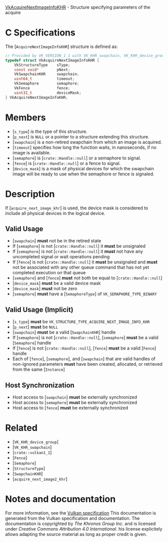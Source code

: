[VkAcquireNextImageInfoKHR](https://www.khronos.org/registry/vulkan/specs/1.3-extensions/man/html/VkAcquireNextImageInfoKHR.html) - Structure specifying parameters of the acquire

# C Specifications
The [`AcquireNextImageInfoKHR`] structure is defined as:
```c
// Provided by VK_VERSION_1_1 with VK_KHR_swapchain, VK_KHR_device_group with VK_KHR_swapchain
typedef struct VkAcquireNextImageInfoKHR {
    VkStructureType    sType;
    const void*        pNext;
    VkSwapchainKHR     swapchain;
    uint64_t           timeout;
    VkSemaphore        semaphore;
    VkFence            fence;
    uint32_t           deviceMask;
} VkAcquireNextImageInfoKHR;
```

# Members
- [`s_type`] is the type of this structure.
- [`p_next`] is `NULL` or a pointer to a structure extending this structure.
- [`swapchain`] is a non-retired swapchain from which an image is acquired.
- [`timeout`] specifies how long the function waits, in nanoseconds, if no image is available.
- [`semaphore`] is [`crate::Handle::null`] or a semaphore to signal.
- [`fence`] is [`crate::Handle::null`] or a fence to signal.
- [`device_mask`] is a mask of physical devices for which the swapchain image will be ready to use when the semaphore or fence is signaled.

# Description
If [`acquire_next_image_khr`] is used, the device mask is considered to
include all physical devices in the logical device.
## Valid Usage
-  [`swapchain`] **must**  not be in the retired state
-    If [`semaphore`] is not [`crate::Handle::null`] it  **must**  be unsignaled
-    If [`semaphore`] is not [`crate::Handle::null`] it  **must**  not have any uncompleted signal or wait operations pending
-    If [`fence`] is not [`crate::Handle::null`] it  **must**  be unsignaled and  **must**  not be associated with any other queue command that has not yet completed execution on that queue
-  [`semaphore`] and [`fence`] **must**  not both be equal to [`crate::Handle::null`]
-  [`device_mask`] **must**  be a valid device mask
-  [`device_mask`] **must**  not be zero
-  [`semaphore`] **must**  have a [`SemaphoreType`] of `VK_SEMAPHORE_TYPE_BINARY`

## Valid Usage (Implicit)
-  [`s_type`] **must**  be `VK_STRUCTURE_TYPE_ACQUIRE_NEXT_IMAGE_INFO_KHR`
-  [`p_next`] **must**  be `NULL`
-  [`swapchain`] **must**  be a valid [`SwapchainKHR`] handle
-    If [`semaphore`] is not [`crate::Handle::null`], [`semaphore`] **must**  be a valid [`Semaphore`] handle
-    If [`fence`] is not [`crate::Handle::null`], [`fence`] **must**  be a valid [`Fence`] handle
-    Each of [`fence`], [`semaphore`], and [`swapchain`] that are valid handles of non-ignored parameters  **must**  have been created, allocated, or retrieved from the same [`Instance`]

## Host Synchronization
- Host access to [`swapchain`] **must**  be externally synchronized
- Host access to [`semaphore`] **must**  be externally synchronized
- Host access to [`fence`] **must**  be externally synchronized

# Related
- [`VK_KHR_device_group`]
- [`VK_KHR_swapchain`]
- [`crate::vulkan1_1`]
- [`Fence`]
- [`Semaphore`]
- [`StructureType`]
- [`SwapchainKHR`]
- [`acquire_next_image2_khr`]

# Notes and documentation
For more information, see the [Vulkan specification](https://www.khronos.org/registry/vulkan/specs/1.3-extensions/html/vkspec.html)
This documentation is generated from the Vulkan specification and documentation.
The documentation is copyrighted by *The Khronos Group Inc.* and is licensed under *Creative Commons Attribution 4.0 International*.
his license explicitely allows adapting the source material as long as proper credit is given.
        